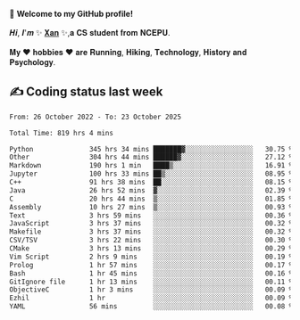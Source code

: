 🎉 **Welcome to my GitHub profile!**</br></br>
𝑯𝒊, 𝑰'𝒎 ✨ [𝐗𝐚𝐧](https://xancoding.cn/) ✨,𝐚 𝐂𝐒 𝐬𝐭𝐮𝐝𝐞𝐧𝐭 𝐟𝐫𝐨𝐦 𝐍𝐂𝐄𝐏𝐔.</br></br>
𝐌𝐲 ❤ 𝐡𝐨𝐛𝐛𝐢𝐞𝐬 ❤ 𝐚𝐫𝐞 𝐑𝐮𝐧𝐧𝐢𝐧𝐠, 𝐇𝐢𝐤𝐢𝐧𝐠, 𝐓𝐞𝐜𝐡𝐧𝐨𝐥𝐨𝐠𝐲, 𝐇𝐢𝐬𝐭𝐨𝐫𝐲 𝐚𝐧𝐝 𝐏𝐬𝐲𝐜𝐡𝐨𝐥𝐨𝐠𝐲.

## ✍️ Coding status last week
<!--START_SECTION:waka-->

```txt
From: 26 October 2022 - To: 23 October 2025

Total Time: 819 hrs 4 mins

Python              345 hrs 34 mins ███████▓░░░░░░░░░░░░░░░░░   30.75 %
Other               304 hrs 44 mins ██████▓░░░░░░░░░░░░░░░░░░   27.12 %
Markdown            190 hrs 1 min   ████▒░░░░░░░░░░░░░░░░░░░░   16.91 %
Jupyter             100 hrs 33 mins ██▒░░░░░░░░░░░░░░░░░░░░░░   08.95 %
C++                 91 hrs 38 mins  ██░░░░░░░░░░░░░░░░░░░░░░░   08.15 %
Java                26 hrs 52 mins  ▓░░░░░░░░░░░░░░░░░░░░░░░░   02.39 %
C                   20 hrs 44 mins  ▒░░░░░░░░░░░░░░░░░░░░░░░░   01.85 %
Assembly            10 hrs 27 mins  ▒░░░░░░░░░░░░░░░░░░░░░░░░   00.93 %
Text                3 hrs 59 mins   ░░░░░░░░░░░░░░░░░░░░░░░░░   00.36 %
JavaScript          3 hrs 37 mins   ░░░░░░░░░░░░░░░░░░░░░░░░░   00.32 %
Makefile            3 hrs 37 mins   ░░░░░░░░░░░░░░░░░░░░░░░░░   00.32 %
CSV/TSV             3 hrs 22 mins   ░░░░░░░░░░░░░░░░░░░░░░░░░   00.30 %
CMake               3 hrs 13 mins   ░░░░░░░░░░░░░░░░░░░░░░░░░   00.29 %
Vim Script          2 hrs 9 mins    ░░░░░░░░░░░░░░░░░░░░░░░░░   00.19 %
Prolog              1 hr 57 mins    ░░░░░░░░░░░░░░░░░░░░░░░░░   00.17 %
Bash                1 hr 45 mins    ░░░░░░░░░░░░░░░░░░░░░░░░░   00.16 %
GitIgnore file      1 hr 13 mins    ░░░░░░░░░░░░░░░░░░░░░░░░░   00.11 %
ObjectiveC          1 hr 3 mins     ░░░░░░░░░░░░░░░░░░░░░░░░░   00.09 %
Ezhil               1 hr            ░░░░░░░░░░░░░░░░░░░░░░░░░   00.09 %
YAML                56 mins         ░░░░░░░░░░░░░░░░░░░░░░░░░   00.08 %
```

<!--END_SECTION:waka-->


<!-- ## 📈 My GitHub Stats
<p align="center">
    <img height="137px" src="https://github-readme-stats.vercel.app/api?username=Xancoding&hide_title=true&hide_border=true&show_icons=trueline_height=21&text_color=000&icon_color=000&bg_color=0,ea6161,ffc64d,fffc4d,52fa5a&theme=graywhite" /> 
    <img src="https://github-readme-stats.vercel.app/api/top-langs/?username=Xancoding&hide_title=true&hide_border=true&layout=compact&langs_count=6&text_color=000&icon_color=fff&bg_color=0,52fa5a,4dfcff,c64dff&theme=graywhite" /> 
</p> -->

<!-- ## 🔥 My GitHub activities of last 31 days.
<div align="center"> <img src="https://activity-graph.herokuapp.com/graph?username=XanCoding&theme=xcode" /> </div> -->

<!-- <p align="center"> 
  Visitor count<br/>
  <img src="https://profile-counter.glitch.me/xancoding/count.svg" />
</p> -->
